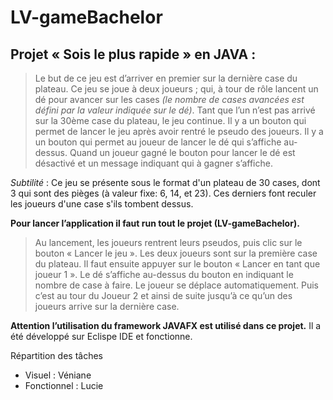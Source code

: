 # LV-gameBachelor

## Projet « Sois le plus rapide » en JAVA :

>Le but de ce jeu est d’arriver en premier sur la dernière case du plateau. 
>Ce jeu se joue à deux joueurs ; qui, à tour de rôle lancent un dé pour avancer sur les cases
*(le nombre de cases avancées est défini par la valeur indiquée sur le dé)*.
>Tant que l’un n’est pas arrivé sur la 30ème case du plateau, le jeu continue. 
>Il y a un bouton qui permet de lancer le jeu après avoir rentré le pseudo des joueurs.
>Il y a un bouton qui permet au joueur de lancer le dé qui s’affiche au-dessus. 
>Quand un joueur gagné le bouton pour lancer le dé est désactivé et un message indiquant qui à gagner s’affiche.

*Subtilité* : Ce jeu se présente sous le format d'un plateau de 30 cases, dont 3 qui sont des pièges (à valeur fixe: 6, 14, et 23). Ces derniers font reculer les joueurs d'une case s'ils tombent dessus.

**Pour lancer l’application il faut run tout le projet (LV-gameBachelor).**
>Au lancement, les joueurs rentrent leurs pseudos, puis clic sur le bouton « Lancer le jeu ».
>Les deux joueurs sont sur la première case du plateau. 
>Il faut ensuite appuyer sur le bouton « Lancer en tant que joueur 1 ». 
>Le dé s’affiche au-dessus du bouton en indiquant le nombre de case à faire. Le joueur se déplace automatiquement. 
>Puis c’est au tour du Joueur 2 et ainsi de suite jusqu’à ce qu’un des joueurs arrive sur la dernière case.

**Attention l’utilisation du framework JAVAFX est utilisé dans ce projet.**
Il a été développé sur Eclispe IDE et fonctionne.

Répartition des tâches
* Visuel : Véniane 
* Fonctionnel : Lucie 
